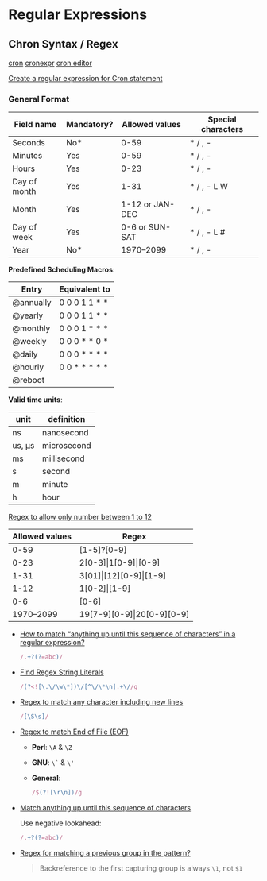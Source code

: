 # Regular Expressions



## Chron Syntax / Regex

[cron](https://en.wikipedia.org/wiki/Cron)
[cronexpr](https://github.com/gorhill/cronexpr#implementation)
[cron editor](https://github.com/gorhill/cronexpr#implementation)

[Create a regular expression for Cron statement](https://stackoverflow.com/q/14203122/1366033)


### General Format


| Field name   | Mandatory? | Allowed values  | Special characters |
| ------------ | ---------- | --------------- | ------------------ |
| Seconds      | No\*       | 0-59            | * / , -            |
| Minutes      | Yes        | 0-59            | * / , -            |
| Hours        | Yes        | 0-23            | * / , -            |
| Day of month | Yes        | 1-31            | * / , - L W        |
| Month        | Yes        | 1-12 or JAN-DEC | * / , -            |
| Day of week  | Yes        | 0-6 or SUN-SAT  | * / , - L #        |
| Year         | No\*       | 1970–2099       | * / , -            |


**Predefined Scheduling Macros**:


| Entry     | Equivalent to      |
| --------- | ------------------ |
| @annually | 0 0 0 1 1 \* \*    |
| @yearly   | 0 0 0 1 1 \* \*    |
| @monthly  | 0 0 0 1 \* \* \*   |
| @weekly   | 0 0 0 \* \* 0 \*   |
| @daily    | 0 0 0 \* \* \* \*  |
| @hourly   | 0 0 \* \* \* \* \* |
| @reboot   |                    |


**Valid time units**:

| unit   | definition  |
| ------ | ----------- |
| ns     | nanosecond  |
| us, µs | microsecond |
| ms     | millisecond |
| s      | second      |
| m      | minute      |
| h      | hour        |



[Regex to allow only number between 1 to 12](https://stackoverflow.com/q/32435949/1366033)


| Allowed values | Regex                      |
| -------------- | -------------------------- |
| 0-59           | [1-5]?[0-9]                |
| 0-23           | 2[0-3]\|1[0-9]\|[0-9]      |
| 1-31           | 3[01]\|[12][0-9]\|[1-9]    |
| 1-12           | 1[0-2]\|[1-9]              |
| 0-6            | [0-6]                      |
| 1970–2099      | 19[7-9][0-9]\|20[0-9][0-9] |


* [How to match “anything up until this sequence of characters” in a regular expression?](https://stackoverflow.com/q/7124778/1366033)

    ```js
    /.+?(?=abc)/
    ```

* [Find Regex String Literals](https://regexr.com/5iakt)

    ```js
    /(?<![\.\/\w\*])\/[^\/\*\n].+\//g
    ```


* [Regex to match any character including new lines](https://stackoverflow.com/q/8303488/1366033)

   ```js
   /[\S\s]/
   ```

* [Regex to match End of File (EOF)](https://stackoverflow.com/questions/1171284/regex-to-match-eof)

  * **Perl**: `\A` & `\Z`
  * **GNU**: `` \` `` & `\'`
  * **General**:

    ```js
    /$(?![\r\n])/g
    ```

* [Match anything up until this sequence of characters](https://stackoverflow.com/q/7124778/1366033)

  Use negative lookahead:

  ```js
  /.+?(?=abc)/
  ```

* [Regex for matching a previous group in the pattern?](https://stackoverflow.com/q/11180691/1366033)

  > Backreference to the first capturing group is always `\1`, not `$1`

